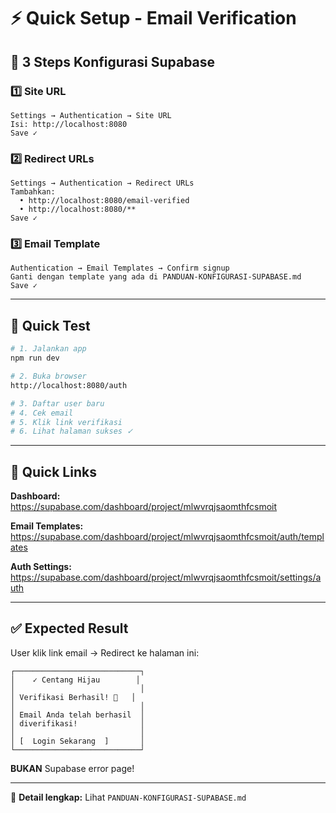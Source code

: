 # ⚡ Quick Setup - Email Verification

## 🎯 3 Steps Konfigurasi Supabase

### 1️⃣ Site URL
```
Settings → Authentication → Site URL
Isi: http://localhost:8080
Save ✓
```

### 2️⃣ Redirect URLs
```
Settings → Authentication → Redirect URLs
Tambahkan:
  • http://localhost:8080/email-verified
  • http://localhost:8080/**
Save ✓
```

### 3️⃣ Email Template
```
Authentication → Email Templates → Confirm signup
Ganti dengan template yang ada di PANDUAN-KONFIGURASI-SUPABASE.md
Save ✓
```

---

## 🧪 Quick Test

```bash
# 1. Jalankan app
npm run dev

# 2. Buka browser
http://localhost:8080/auth

# 3. Daftar user baru
# 4. Cek email
# 5. Klik link verifikasi
# 6. Lihat halaman sukses ✓
```

---

## 🔗 Quick Links

**Dashboard:**
https://supabase.com/dashboard/project/mlwvrqjsaomthfcsmoit

**Email Templates:**
https://supabase.com/dashboard/project/mlwvrqjsaomthfcsmoit/auth/templates

**Auth Settings:**
https://supabase.com/dashboard/project/mlwvrqjsaomthfcsmoit/settings/auth

---

## ✅ Expected Result

User klik link email → Redirect ke halaman ini:

```
┌────────────────────────────┐
│    ✓ Centang Hijau        │
│                            │
│ Verifikasi Berhasil! 🎉   │
│                            │
│ Email Anda telah berhasil  │
│ diverifikasi!              │
│                            │
│ [  Login Sekarang  ]       │
└────────────────────────────┘
```

**BUKAN** Supabase error page!

---

📖 **Detail lengkap:** Lihat `PANDUAN-KONFIGURASI-SUPABASE.md`
